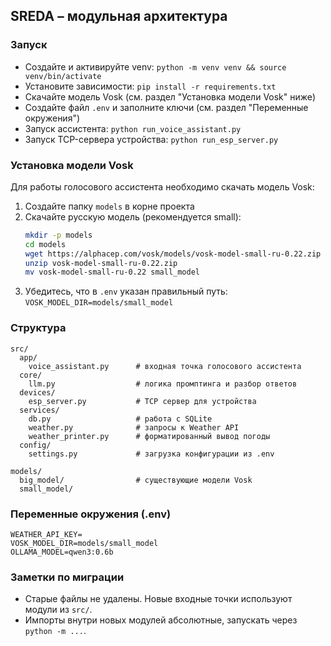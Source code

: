 ## SREDA – модульная архитектура

### Запуск
- Создайте и активируйте venv: `python -m venv venv && source venv/bin/activate`
- Установите зависимости: `pip install -r requirements.txt`
- Скачайте модель Vosk (см. раздел "Установка модели Vosk" ниже)
- Создайте файл `.env` и заполните ключи (см. раздел "Переменные окружения")
- Запуск ассистента: `python run_voice_assistant.py`
- Запуск TCP-сервера устройства: `python run_esp_server.py`

### Установка модели Vosk
Для работы голосового ассистента необходимо скачать модель Vosk:

1. Создайте папку `models` в корне проекта
2. Скачайте русскую модель (рекомендуется small):
   ```bash
   mkdir -p models
   cd models
   wget https://alphacep.com/vosk/models/vosk-model-small-ru-0.22.zip
   unzip vosk-model-small-ru-0.22.zip
   mv vosk-model-small-ru-0.22 small_model
   ```
3. Убедитесь, что в `.env` указан правильный путь: `VOSK_MODEL_DIR=models/small_model`

### Структура
```
src/
  app/
    voice_assistant.py      # входная точка голосового ассистента
  core/
    llm.py                  # логика промптинга и разбор ответов
  devices/
    esp_server.py           # TCP сервер для устройства
  services/
    db.py                   # работа с SQLite
    weather.py              # запросы к Weather API
    weather_printer.py      # форматированный вывод погоды
  config/
    settings.py             # загрузка конфигурации из .env

models/
  big_model/                # существующие модели Vosk
  small_model/
```

### Переменные окружения (.env)
```
WEATHER_API_KEY=
VOSK_MODEL_DIR=models/small_model
OLLAMA_MODEL=qwen3:0.6b
```

### Заметки по миграции
- Старые файлы не удалены. Новые входные точки используют модули из `src/`.
- Импорты внутри новых модулей абсолютные, запускать через `python -m ...`.


